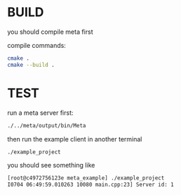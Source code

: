 # BUILD

you should compile meta first

compile commands:
```sh
cmake .
cmake --build .
```

# TEST
run a meta server first:
```sh
./../meta/output/bin/Meta
```
then run the example client in another terminal
```sh
./example_project
```
you should see something like
```sh
[root@c4972756123e meta_example] ./example_project
I0704 06:49:59.010263 10080 main.cpp:23] Server id: 1
```